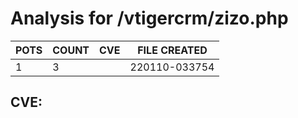 # Analysis for /vtigercrm/zizo.php
| POTS | COUNT | CVE | FILE CREATED |
|---|---|---|---|
| 1 | 3 | | 220110-033754 |

## CVE: 